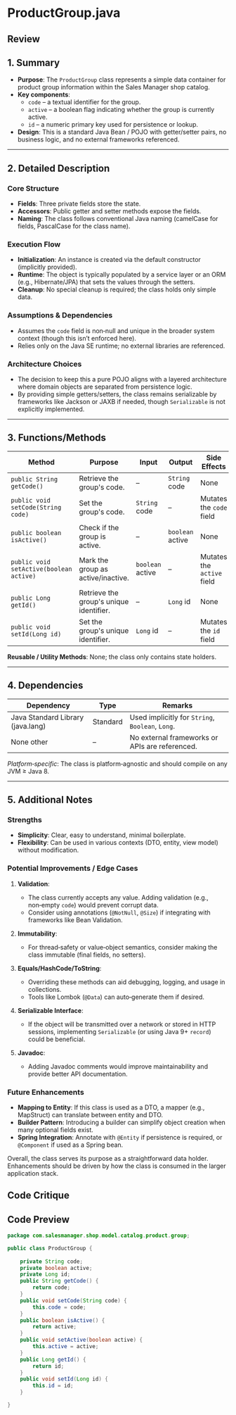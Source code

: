 # ProductGroup.java

## Review

## 1. Summary
- **Purpose**: The `ProductGroup` class represents a simple data container for product group information within the Sales Manager shop catalog.  
- **Key components**:
  - `code` – a textual identifier for the group.
  - `active` – a boolean flag indicating whether the group is currently active.
  - `id` – a numeric primary key used for persistence or lookup.  
- **Design**: This is a standard Java Bean / POJO with getter/setter pairs, no business logic, and no external frameworks referenced.

---

## 2. Detailed Description
### Core Structure
- **Fields**: Three private fields store the state.
- **Accessors**: Public getter and setter methods expose the fields.
- **Naming**: The class follows conventional Java naming (camelCase for fields, PascalCase for the class name).

### Execution Flow
- **Initialization**: An instance is created via the default constructor (implicitly provided).  
- **Runtime**: The object is typically populated by a service layer or an ORM (e.g., Hibernate/JPA) that sets the values through the setters.  
- **Cleanup**: No special cleanup is required; the class holds only simple data.

### Assumptions & Dependencies
- Assumes the `code` field is non‑null and unique in the broader system context (though this isn’t enforced here).  
- Relies only on the Java SE runtime; no external libraries are referenced.

### Architecture Choices
- The decision to keep this a pure POJO aligns with a layered architecture where domain objects are separated from persistence logic.  
- By providing simple getters/setters, the class remains serializable by frameworks like Jackson or JAXB if needed, though `Serializable` is not explicitly implemented.

---

## 3. Functions/Methods
| Method | Purpose | Input | Output | Side Effects |
|--------|---------|-------|--------|--------------|
| `public String getCode()` | Retrieve the group's code. | – | `String` code | None |
| `public void setCode(String code)` | Set the group's code. | `String` code | – | Mutates the `code` field |
| `public boolean isActive()` | Check if the group is active. | – | `boolean` active | None |
| `public void setActive(boolean active)` | Mark the group as active/inactive. | `boolean` active | – | Mutates the `active` field |
| `public Long getId()` | Retrieve the group's unique identifier. | – | `Long` id | None |
| `public void setId(Long id)` | Set the group's unique identifier. | `Long` id | – | Mutates the `id` field |

**Reusable / Utility Methods**: None; the class only contains state holders.

---

## 4. Dependencies
| Dependency | Type | Remarks |
|------------|------|---------|
| Java Standard Library (java.lang) | Standard | Used implicitly for `String`, `Boolean`, `Long`. |
| None other | – | No external frameworks or APIs are referenced. |

*Platform‑specific*: The class is platform‑agnostic and should compile on any JVM ≥ Java 8.

---

## 5. Additional Notes
### Strengths
- **Simplicity**: Clear, easy to understand, minimal boilerplate.  
- **Flexibility**: Can be used in various contexts (DTO, entity, view model) without modification.

### Potential Improvements / Edge Cases
1. **Validation**:  
   - The class currently accepts any value. Adding validation (e.g., non‑empty `code`) would prevent corrupt data.  
   - Consider using annotations (`@NotNull`, `@Size`) if integrating with frameworks like Bean Validation.

2. **Immutability**:  
   - For thread‑safety or value‑object semantics, consider making the class immutable (final fields, no setters).

3. **Equals/HashCode/ToString**:  
   - Overriding these methods can aid debugging, logging, and usage in collections.  
   - Tools like Lombok (`@Data`) can auto‑generate them if desired.

4. **Serializable Interface**:  
   - If the object will be transmitted over a network or stored in HTTP sessions, implementing `Serializable` (or using Java 9+ `record`) could be beneficial.

5. **Javadoc**:  
   - Adding Javadoc comments would improve maintainability and provide better API documentation.

### Future Enhancements
- **Mapping to Entity**: If this class is used as a DTO, a mapper (e.g., MapStruct) can translate between entity and DTO.  
- **Builder Pattern**: Introducing a builder can simplify object creation when many optional fields exist.  
- **Spring Integration**: Annotate with `@Entity` if persistence is required, or `@Component` if used as a Spring bean.

Overall, the class serves its purpose as a straightforward data holder. Enhancements should be driven by how the class is consumed in the larger application stack.

## Code Critique



## Code Preview

```java
package com.salesmanager.shop.model.catalog.product.group;

public class ProductGroup {
	
	private String code;
	private boolean active;
	private Long id;
	public String getCode() {
		return code;
	}
	public void setCode(String code) {
		this.code = code;
	}
	public boolean isActive() {
		return active;
	}
	public void setActive(boolean active) {
		this.active = active;
	}
	public Long getId() {
		return id;
	}
	public void setId(Long id) {
		this.id = id;
	}

}



```
